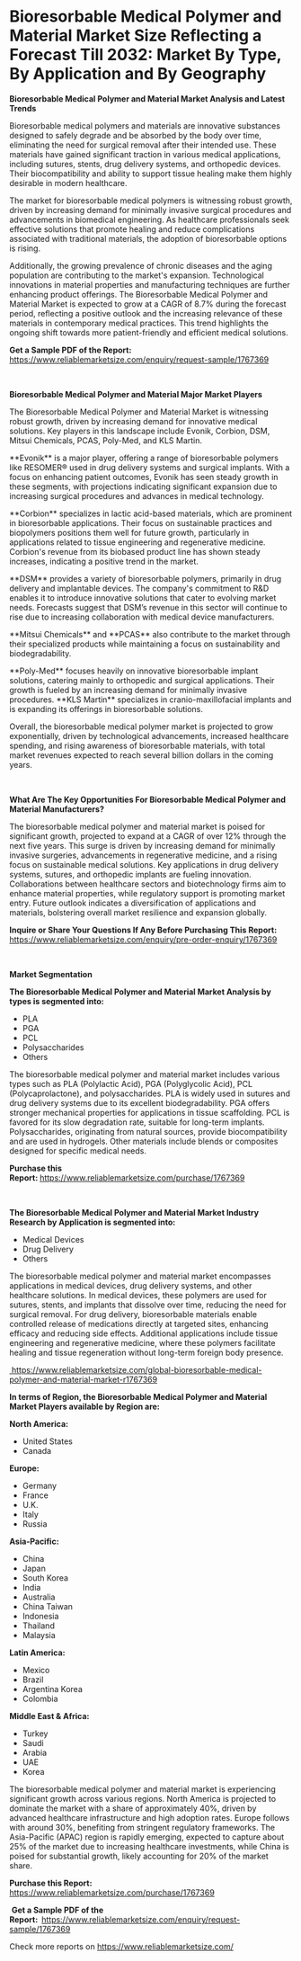<p><h1>Bioresorbable Medical Polymer and Material Market Size Reflecting a Forecast Till 2032: Market By Type, By Application and By Geography</h1></p><p><strong>Bioresorbable Medical Polymer and Material Market Analysis and Latest Trends</strong></p>
<p><p>Bioresorbable medical polymers and materials are innovative substances designed to safely degrade and be absorbed by the body over time, eliminating the need for surgical removal after their intended use. These materials have gained significant traction in various medical applications, including sutures, stents, drug delivery systems, and orthopedic devices. Their biocompatibility and ability to support tissue healing make them highly desirable in modern healthcare.</p><p>The market for bioresorbable medical polymers is witnessing robust growth, driven by increasing demand for minimally invasive surgical procedures and advancements in biomedical engineering. As healthcare professionals seek effective solutions that promote healing and reduce complications associated with traditional materials, the adoption of bioresorbable options is rising.</p><p>Additionally, the growing prevalence of chronic diseases and the aging population are contributing to the market's expansion. Technological innovations in material properties and manufacturing techniques are further enhancing product offerings. The Bioresorbable Medical Polymer and Material Market is expected to grow at a CAGR of 8.7% during the forecast period, reflecting a positive outlook and the increasing relevance of these materials in contemporary medical practices. This trend highlights the ongoing shift towards more patient-friendly and efficient medical solutions.</p></p>
<p><strong>Get a Sample PDF of the Report:&nbsp;</strong> <a href="https://www.reliablemarketsize.com/enquiry/request-sample/1767369?utm_campaign=3248&utm_medium=2&utm_source=Github&utm_content=ia&utm_term=03042025&utm_id=bioresorbable-medical-polymer-and-material">https://www.reliablemarketsize.com/enquiry/request-sample/1767369</a></p>
<p>&nbsp;</p>
<p><strong>Bioresorbable Medical Polymer and Material Major Market Players</strong></p>
<p><p>The Bioresorbable Medical Polymer and Material Market is witnessing robust growth, driven by increasing demand for innovative medical solutions. Key players in this landscape include Evonik, Corbion, DSM, Mitsui Chemicals, PCAS, Poly-Med, and KLS Martin.</p><p>**Evonik** is a major player, offering a range of bioresorbable polymers like RESOMER® used in drug delivery systems and surgical implants. With a focus on enhancing patient outcomes, Evonik has seen steady growth in these segments, with projections indicating significant expansion due to increasing surgical procedures and advances in medical technology.</p><p>**Corbion** specializes in lactic acid-based materials, which are prominent in bioresorbable applications. Their focus on sustainable practices and biopolymers positions them well for future growth, particularly in applications related to tissue engineering and regenerative medicine. Corbion's revenue from its biobased product line has shown steady increases, indicating a positive trend in the market.</p><p>**DSM** provides a variety of bioresorbable polymers, primarily in drug delivery and implantable devices. The company's commitment to R&D enables it to introduce innovative solutions that cater to evolving market needs. Forecasts suggest that DSM’s revenue in this sector will continue to rise due to increasing collaboration with medical device manufacturers.</p><p>**Mitsui Chemicals** and **PCAS** also contribute to the market through their specialized products while maintaining a focus on sustainability and biodegradability.</p><p>**Poly-Med** focuses heavily on innovative bioresorbable implant solutions, catering mainly to orthopedic and surgical applications. Their growth is fueled by an increasing demand for minimally invasive procedures. **KLS Martin** specializes in cranio-maxillofacial implants and is expanding its offerings in bioresorbable solutions.</p><p>Overall, the bioresorbable medical polymer market is projected to grow exponentially, driven by technological advancements, increased healthcare spending, and rising awareness of bioresorbable materials, with total market revenues expected to reach several billion dollars in the coming years.</p></p>
<p>&nbsp;</p>
<p><strong>What Are The Key Opportunities For Bioresorbable Medical Polymer and Material Manufacturers?</strong></p>
<p><p>The bioresorbable medical polymer and material market is poised for significant growth, projected to expand at a CAGR of over 12% through the next five years. This surge is driven by increasing demand for minimally invasive surgeries, advancements in regenerative medicine, and a rising focus on sustainable medical solutions. Key applications in drug delivery systems, sutures, and orthopedic implants are fueling innovation. Collaborations between healthcare sectors and biotechnology firms aim to enhance material properties, while regulatory support is promoting market entry. Future outlook indicates a diversification of applications and materials, bolstering overall market resilience and expansion globally.</p></p>
<p><strong>Inquire or Share Your Questions If Any Before Purchasing This Report:</strong> <a href="https://www.reliablemarketsize.com/enquiry/pre-order-enquiry/1767369?utm_campaign=3248&utm_medium=2&utm_source=Github&utm_content=ia&utm_term=03042025&utm_id=bioresorbable-medical-polymer-and-material">https://www.reliablemarketsize.com/enquiry/pre-order-enquiry/1767369</a></p>
<p>&nbsp;</p>
<p><strong>Market Segmentation</strong></p>
<p><strong>The Bioresorbable Medical Polymer and Material Market Analysis by types is segmented into:</strong></p>
<p><ul><li>PLA</li><li>PGA</li><li>PCL</li><li>Polysaccharides</li><li>Others</li></ul></p>
<p><p>The bioresorbable medical polymer and material market includes various types such as PLA (Polylactic Acid), PGA (Polyglycolic Acid), PCL (Polycaprolactone), and polysaccharides. PLA is widely used in sutures and drug delivery systems due to its excellent biodegradability. PGA offers stronger mechanical properties for applications in tissue scaffolding. PCL is favored for its slow degradation rate, suitable for long-term implants. Polysaccharides, originating from natural sources, provide biocompatibility and are used in hydrogels. Other materials include blends or composites designed for specific medical needs.</p></p>
<p><strong>Purchase this Report:&nbsp;</strong><a href="https://www.reliablemarketsize.com/purchase/1767369?utm_campaign=3248&utm_medium=2&utm_source=Github&utm_content=ia&utm_term=03042025&utm_id=bioresorbable-medical-polymer-and-material">https://www.reliablemarketsize.com/purchase/1767369</a></p>
<p>&nbsp;</p>
<p><strong>The Bioresorbable Medical Polymer and Material Market Industry Research by Application is segmented into:</strong></p>
<p><ul><li>Medical Devices</li><li>Drug Delivery</li><li>Others</li></ul></p>
<p><p>The bioresorbable medical polymer and material market encompasses applications in medical devices, drug delivery systems, and other healthcare solutions. In medical devices, these polymers are used for sutures, stents, and implants that dissolve over time, reducing the need for surgical removal. For drug delivery, bioresorbable materials enable controlled release of medications directly at targeted sites, enhancing efficacy and reducing side effects. Additional applications include tissue engineering and regenerative medicine, where these polymers facilitate healing and tissue regeneration without long-term foreign body presence.</p></p>
<p><a href="https://www.reliablemarketsize.com/global-bioresorbable-medical-polymer-and-material-market-r1767369?utm_campaign=3248&utm_medium=2&utm_source=Github&utm_content=ia&utm_term=03042025&utm_id=bioresorbable-medical-polymer-and-material">&nbsp;https://www.reliablemarketsize.com/global-bioresorbable-medical-polymer-and-material-market-r1767369</a></p>
<p><strong>In terms of Region, the Bioresorbable Medical Polymer and Material Market Players available by Region are:</strong></p>
<p>
    <p> <strong> North America: </strong>
        <ul>
            <li>United States</li>
            <li>Canada</li>
        </ul>
        </p> 
    <p> <strong> Europe: </strong>
        <ul>
            <li>Germany</li>
            <li>France</li>
            <li>U.K.</li>
            <li>Italy</li>
            <li>Russia</li>
        </ul>
        </p> 
    <p> <strong> Asia-Pacific: </strong>
        <ul>
            <li>China</li>
            <li>Japan</li>
            <li>South Korea</li>
            <li>India</li>
            <li>Australia</li>
            <li>China Taiwan</li>
            <li>Indonesia</li>
            <li>Thailand</li>
            <li>Malaysia</li>
        </ul>
        </p> 
    <p> <strong> Latin America: </strong>
        <ul>
            <li>Mexico</li>
            <li>Brazil</li>
            <li>Argentina Korea</li>
            <li>Colombia</li>
        </ul>
        </p> 
    <p> <strong> Middle East & Africa: </strong>
        <ul>
            <li>Turkey</li>
            <li>Saudi</li>
            <li>Arabia</li>
            <li>UAE</li>
            <li>Korea</li>
        </ul>
    </p>
    </p>
<p><p>The bioresorbable medical polymer and material market is experiencing significant growth across various regions. North America is projected to dominate the market with a share of approximately 40%, driven by advanced healthcare infrastructure and high adoption rates. Europe follows with around 30%, benefiting from stringent regulatory frameworks. The Asia-Pacific (APAC) region is rapidly emerging, expected to capture about 25% of the market due to increasing healthcare investments, while China is poised for substantial growth, likely accounting for 20% of the market share.</p></p>
<p><strong>Purchase this Report: </strong><a href="https://www.reliablemarketsize.com/purchase/1767369?utm_campaign=3248&utm_medium=2&utm_source=Github&utm_content=ia&utm_term=03042025&utm_id=bioresorbable-medical-polymer-and-material">https://www.reliablemarketsize.com/purchase/1767369</a></p>
<p>&nbsp;<strong>Get a Sample PDF of the Report:&nbsp;&nbsp;</strong><a href="https://www.reliablemarketsize.com/enquiry/request-sample/1767369?utm_campaign=3248&utm_medium=2&utm_source=Github&utm_content=ia&utm_term=03042025&utm_id=bioresorbable-medical-polymer-and-material">https://www.reliablemarketsize.com/enquiry/request-sample/1767369</a></p>
<p><strong></strong></p>
<p>Check more reports on <a href="https://www.reliablemarketsize.com/?utm_campaign=3248&utm_medium=2&utm_source=Github&utm_content=ia&utm_term=03042025&utm_id=bioresorbable-medical-polymer-and-material">https://www.reliablemarketsize.com/</a></p>